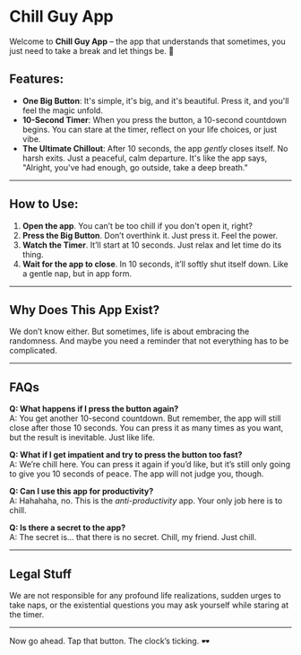 # Chill Guy App

Welcome to **Chill Guy App** – the app that understands that sometimes, you just need to take a break and let things be. 🌴

## Features:
- **One Big Button**: It's simple, it's big, and it's beautiful. Press it, and you'll feel the magic unfold.
- **10-Second Timer**: When you press the button, a 10-second countdown begins. You can stare at the timer, reflect on your life choices, or just vibe.
- **The Ultimate Chillout**: After 10 seconds, the app *gently* closes itself. No harsh exits. Just a peaceful, calm departure. It's like the app says, "Alright, you've had enough, go outside, take a deep breath."

---

## How to Use:
1. **Open the app**. You can’t be too chill if you don't open it, right?
2. **Press the Big Button**. Don’t overthink it. Just press it. Feel the power.
3. **Watch the Timer**. It’ll start at 10 seconds. Just relax and let time do its thing.
4. **Wait for the app to close**. In 10 seconds, it’ll softly shut itself down. Like a gentle nap, but in app form.

---

## Why Does This App Exist?  
We don’t know either. But sometimes, life is about embracing the randomness. And maybe you need a reminder that not everything has to be complicated.

---

## FAQs

**Q: What happens if I press the button again?**  
A: You get another 10-second countdown. But remember, the app will still close after those 10 seconds. You can press it as many times as you want, but the result is inevitable. Just like life.

**Q: What if I get impatient and try to press the button too fast?**  
A: We’re chill here. You can press it again if you’d like, but it’s still only going to give you 10 seconds of peace. The app will not judge you, though.

**Q: Can I use this app for productivity?**  
A: Hahahaha, no. This is the *anti-productivity* app. Your only job here is to chill.

**Q: Is there a secret to the app?**  
A: The secret is... that there is no secret. Chill, my friend. Just chill.

---

## Legal Stuff
We are not responsible for any profound life realizations, sudden urges to take naps, or the existential questions you may ask yourself while staring at the timer.

---

Now go ahead. Tap that button. The clock’s ticking. 🕶️
